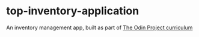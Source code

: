 # top-inventory-application

An inventory management app, built as part of [The Odin Project curriculum](https://www.theodinproject.com/lessons/node-path-nodejs-inventory-application)

